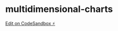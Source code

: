 # multidimensional-charts

[Edit on CodeSandbox ⚡️](https://codesandbox.io/s/multidimensional-charts-rlwxv)
